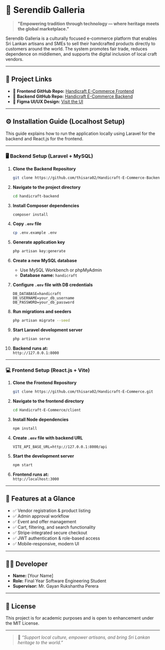 # 🌿 Serendib Galleria

> **"Empowering tradition through technology — where heritage meets the global marketplace."**

Serendib Galleria is a culturally focused e-commerce platform that enables Sri Lankan artisans and SMEs to sell their handcrafted products directly to customers around the world. The system promotes fair trade, reduces dependence on middlemen, and supports the digital inclusion of local craft vendors.

---

## 🔗 Project Links

- 🔸 **Frontend GitHub Repo:** [Handicraft E-Commerce Frontend](https://github.com/thisara02/Handicraft-E-Commerce)
- 🔸 **Backend GitHub Repo:** [Handicraft E-Commerce Backend](https://github.com/thisara02/Handicraft-E-Commerce-Backend)
- 🎥 **Figma UI/UX Design:** [Visit the UI](https://www.figma.com/design/c3JMZQMh0d8zsCcQmHITIj/Handicraft-ECommerce?node-id=0-1&t=3rzneCKJXsiVJrwN-1)

---

## ⚙️ Installation Guide (Localhost Setup)

This guide explains how to run the application locally using Laravel for the backend and React.js for the frontend.

---

### 🖥️ Backend Setup (Laravel + MySQL)

1. **Clone the Backend Repository**
   ```bash
   git clone https://github.com/thisara02/Handicraft-E-Commerce-Backend.git
   ```

2. **Navigate to the project directory**
   ```bash
   cd handicraft-backend
   ```

3. **Install Composer dependencies**
   ```bash
   composer install
   ```

4. **Copy `.env` file**
   ```bash
   cp .env.example .env
   ```

5. **Generate application key**
   ```bash
   php artisan key:generate
   ```

6. **Create a new MySQL database**
   - Use MySQL Workbench or phpMyAdmin
   - **Database name:** `handicraft`

7. **Configure `.env` file with DB credentials**
   ```
   DB_DATABASE=handicraft
   DB_USERNAME=your_db_username
   DB_PASSWORD=your_db_password
   ```

8. **Run migrations and seeders**
   ```bash
   php artisan migrate --seed
   ```

9. **Start Laravel development server**
   ```bash
   php artisan serve
   ```

10. **Backend runs at:**  
    `http://127.0.0.1:8000`

---

### 💻 Frontend Setup (React.js + Vite)

1. **Clone the Frontend Repository**
   ```bash
   git clone https://github.com/thisara02/Handicraft-E-Commerce.git
   ```

2. **Navigate to the frontend directory**
   ```bash
   cd Handicraft-E-Commerce/client
   ```

3. **Install Node dependencies**
   ```bash
   npm install
   ```

4. **Create `.env` file with backend URL**
   ```
   VITE_API_BASE_URL=http://127.0.0.1:8000/api
   ```

5. **Start the development server**
   ```bash
   npm start
   ```

6. **Frontend runs at:**  
   `http://localhost:3000`

---

## 📸 Features at a Glance

- ✅ Vendor registration & product listing
- ✅ Admin approval workflow
- ✅ Event and offer management
- ✅ Cart, filtering, and search functionality
- ✅ Stripe-integrated secure checkout
- ✅ JWT authentication & role-based access
- ✅ Mobile-responsive, modern UI

---

## 👨‍💻 Developer

- **Name:** [Your Name]  
- **Role:** Final Year Software Engineering Student  
- **Supervisor:** Mr. Gayan Rukshantha Perera

---

## 📜 License

This project is for academic purposes and is open to enhancement under the MIT License.

---

> 💬 *“Support local culture, empower artisans, and bring Sri Lankan heritage to the world.”*
